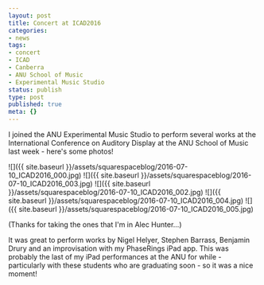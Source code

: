 ```yaml
---
layout: post
title: Concert at ICAD2016
categories:
- news
tags:
- concert
- ICAD
- Canberra
- ANU School of Music
- Experimental Music Studio
status: publish
type: post
published: true
meta: {}
---
```


I joined the ANU Experimental Music Studio to perform several works at the International Conference on Auditory Display at the ANU School of Music last week - here's some photos! 


![]({{ site.baseurl }}/assets/squarespaceblog/2016-07-10_ICAD2016_000.jpg)
![]({{ site.baseurl }}/assets/squarespaceblog/2016-07-10_ICAD2016_003.jpg)
![]({{ site.baseurl }}/assets/squarespaceblog/2016-07-10_ICAD2016_002.jpg)
![]({{ site.baseurl }}/assets/squarespaceblog/2016-07-10_ICAD2016_004.jpg)
![]({{ site.baseurl }}/assets/squarespaceblog/2016-07-10_ICAD2016_005.jpg)

(Thanks for taking the ones that I'm in Alec Hunter...)

It was great to perform works by Nigel Helyer, Stephen Barrass, Benjamin Drury and an improvisation with my PhaseRings iPad app. This was probably the last of my iPad performances at the ANU for while - particularly with these students who are graduating soon - so it was a nice moment!
